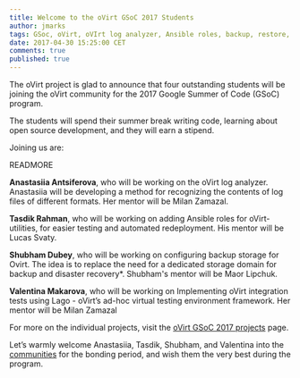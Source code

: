 ```yaml
---
title: Welcome to the oVirt GSoC 2017 Students
author: jmarks
tags: GSoc, oVirt, oVIrt log analyzer, Ansible roles, backup, restore, storage, Lago
date: 2017-04-30 15:25:00 CET
comments: true
published: true
---
```


The oVirt project is glad to announce that four outstanding students will be joining the oVirt community for the 2017 Google Summer of Code (GSoC) program.  

The students will spend their summer break writing code, learning about open source development, and they will earn a stipend.

Joining us are:

READMORE

**Anastasiia Antsiferova**, who will be working on the oVirt log analyzer. Anastasiia will be developing a method for recognizing the contents of log files of different formats. Her mentor will be Milan Zamazal.

**Tasdik Rahman**, who will be working on adding Ansible roles for oVirt-utilities, for easier testing and automated redeployment. His mentor will be Lucas Svaty.

**Shubham Dubey**, who will be working on configuring backup storage for Ovirt. The idea is to replace the need for a dedicated storage domain for backup and disaster recovery*.  Shubham's mentor will be Maor Lipchuk.

**Valentina Makarova**, who will be working on Implementing oVirt integration tests using Lago - oVirt’s ad-hoc virtual testing environment framework. Her mentor will be Milan Zamazal

For more on the individual projects, visit the [oVirt GSoC 2017 projects](https://summerofcode.withgoogle.com/organizations/5668068689707008/#!) page.

Let’s warmly welcome Anastasiia, Tasdik, Shubham, and Valentina into the [communities](http://write.flossmanuals.net/gsoc-mentoring/community-basics/) for the bonding period, and wish them the very best during the program.
